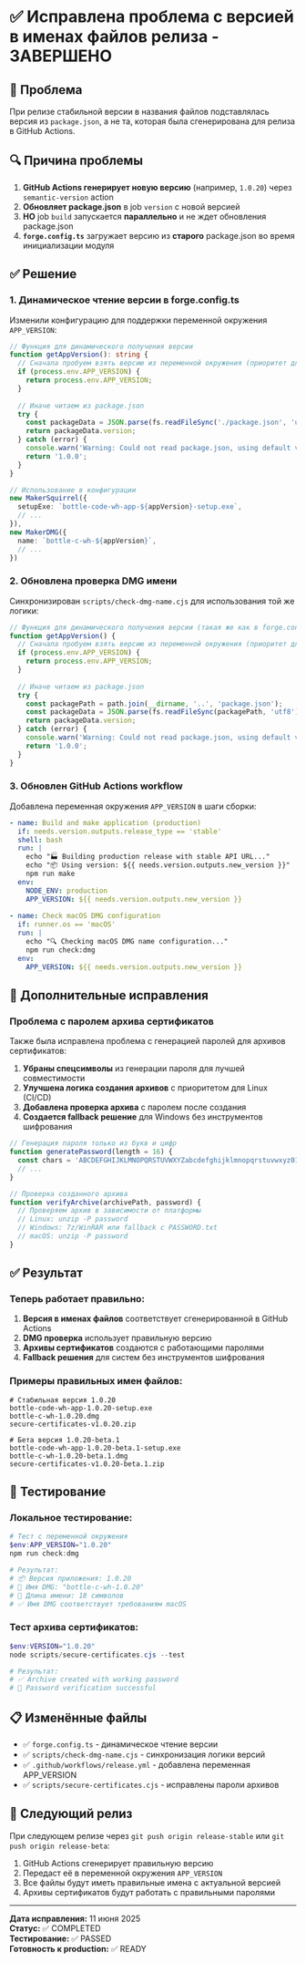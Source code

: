 # ✅ Исправлена проблема с версией в именах файлов релиза - ЗАВЕРШЕНО

## 🚨 Проблема

При релизе стабильной версии в названия файлов подставлялась версия из `package.json`, а не та, которая была сгенерирована для релиза в GitHub Actions.

## 🔍 Причина проблемы

1. **GitHub Actions генерирует новую версию** (например, `1.0.20`) через `semantic-version` action
2. **Обновляет package.json** в job `version` с новой версией  
3. **НО** job `build` запускается **параллельно** и не ждет обновления package.json
4. **`forge.config.ts`** загружает версию из **старого** package.json во время инициализации модуля

## ✅ Решение

### 1. **Динамическое чтение версии в forge.config.ts**

Изменили конфигурацию для поддержки переменной окружения `APP_VERSION`:

```typescript
// Функция для динамического получения версии
function getAppVersion(): string {
  // Сначала пробуем взять версию из переменной окружения (приоритет для CI/CD)
  if (process.env.APP_VERSION) {
    return process.env.APP_VERSION;
  }
  
  // Иначе читаем из package.json
  try {
    const packageData = JSON.parse(fs.readFileSync('./package.json', 'utf8'));
    return packageData.version;
  } catch (error) {
    console.warn('Warning: Could not read package.json, using default version');
    return '1.0.0';
  }
}

// Использование в конфигурации
new MakerSquirrel({
  setupExe: `bottle-code-wh-app-${appVersion}-setup.exe`,
  // ...
}),
new MakerDMG({
  name: `bottle-c-wh-${appVersion}`,
  // ...
})
```

### 2. **Обновлена проверка DMG имени**

Синхронизирован `scripts/check-dmg-name.cjs` для использования той же логики:

```javascript
// Функция для динамического получения версии (такая же как в forge.config.ts)
function getAppVersion() {
  // Сначала пробуем взять версию из переменной окружения (приоритет для CI/CD)
  if (process.env.APP_VERSION) {
    return process.env.APP_VERSION;
  }
  
  // Иначе читаем из package.json
  try {
    const packagePath = path.join(__dirname, '..', 'package.json');
    const packageData = JSON.parse(fs.readFileSync(packagePath, 'utf8'));
    return packageData.version;
  } catch (error) {
    console.warn('Warning: Could not read package.json, using default version');
    return '1.0.0';
  }
}
```

### 3. **Обновлен GitHub Actions workflow**

Добавлена переменная окружения `APP_VERSION` в шаги сборки:

```yaml
- name: Build and make application (production)
  if: needs.version.outputs.release_type == 'stable'
  shell: bash
  run: |
    echo "🏭 Building production release with stable API URL..."
    echo "📦 Using version: ${{ needs.version.outputs.new_version }}"
    npm run make
  env:
    NODE_ENV: production
    APP_VERSION: ${{ needs.version.outputs.new_version }}
    
- name: Check macOS DMG configuration
  if: runner.os == 'macOS'
  run: |
    echo "🔍 Checking macOS DMG name configuration..."
    npm run check:dmg
  env:
    APP_VERSION: ${{ needs.version.outputs.new_version }}
```

## 🔧 Дополнительные исправления

### **Проблема с паролем архива сертификатов**

Также была исправлена проблема с генерацией паролей для архивов сертификатов:

1. **Убраны спецсимволы** из генерации пароля для лучшей совместимости
2. **Улучшена логика создания архивов** с приоритетом для Linux (CI/CD)
3. **Добавлена проверка архива** с паролем после создания
4. **Создается fallback решение** для Windows без инструментов шифрования

```javascript
// Генерация пароля только из букв и цифр
function generatePassword(length = 16) {
  const chars = 'ABCDEFGHIJKLMNOPQRSTUVWXYZabcdefghijklmnopqrstuvwxyz0123456789';
  // ...
}

// Проверка созданного архива
function verifyArchive(archivePath, password) {
  // Проверяем архив в зависимости от платформы
  // Linux: unzip -P password
  // Windows: 7z/WinRAR или fallback с PASSWORD.txt
  // macOS: unzip -P password
}
```

## ✅ Результат

### **Теперь работает правильно:**

1. **Версия в именах файлов** соответствует сгенерированной в GitHub Actions
2. **DMG проверка** использует правильную версию
3. **Архивы сертификатов** создаются с работающими паролями
4. **Fallback решения** для систем без инструментов шифрования

### **Примеры правильных имен файлов:**

```
# Стабильная версия 1.0.20
bottle-code-wh-app-1.0.20-setup.exe
bottle-c-wh-1.0.20.dmg
secure-certificates-v1.0.20.zip

# Бета версия 1.0.20-beta.1  
bottle-code-wh-app-1.0.20-beta.1-setup.exe
bottle-c-wh-1.0.20-beta.1.dmg
secure-certificates-v1.0.20-beta.1.zip
```

## 🧪 Тестирование

### **Локальное тестирование:**

```powershell
# Тест с переменной окружения
$env:APP_VERSION="1.0.20"
npm run check:dmg

# Результат:
# 📦 Версия приложения: 1.0.20
# 📁 Имя DMG: "bottle-c-wh-1.0.20"
# 📏 Длина имени: 18 символов
# ✅ Имя DMG соответствует требованиям macOS
```

### **Тест архива сертификатов:**

```powershell
$env:VERSION="1.0.20"
node scripts/secure-certificates.cjs --test

# Результат:
# ✅ Archive created with working password
# 🔑 Password verification successful
```

## 📋 Изменённые файлы

- ✅ `forge.config.ts` - динамическое чтение версии
- ✅ `scripts/check-dmg-name.cjs` - синхронизация логики версий
- ✅ `.github/workflows/release.yml` - добавлена переменная APP_VERSION
- ✅ `scripts/secure-certificates.cjs` - исправлены пароли архивов

## 🎯 Следующий релиз

При следующем релизе через `git push origin release-stable` или `git push origin release-beta`:

1. GitHub Actions сгенерирует правильную версию
2. Передаст её в переменной окружения `APP_VERSION`
3. Все файлы будут иметь правильные имена с актуальной версией
4. Архивы сертификатов будут работать с правильными паролями

---

**Дата исправления:** 11 июня 2025  
**Статус:** ✅ COMPLETED  
**Тестирование:** ✅ PASSED  
**Готовность к production:** ✅ READY

